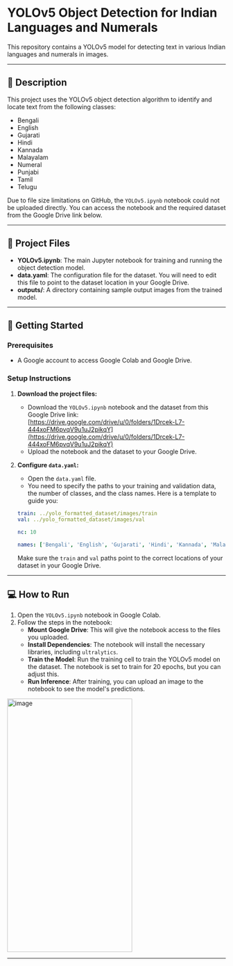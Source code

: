 # YOLOv5 Object Detection for Indian Languages and Numerals

This repository contains a YOLOv5 model for detecting text in various Indian languages and numerals in images.

---

## 📝 Description

This project uses the YOLOv5 object detection algorithm to identify and locate text from the following classes:
* Bengali
* English
* Gujarati
* Hindi
* Kannada
* Malayalam
* Numeral
* Punjabi
* Tamil
* Telugu

Due to file size limitations on GitHub, the `YOLOv5.ipynb` notebook could not be uploaded directly. You can access the notebook and the required dataset from the Google Drive link below.

---

## 📁 Project Files

* **YOLOv5.ipynb**: The main Jupyter notebook for training and running the object detection model.
* **data.yaml**: The configuration file for the dataset. You will need to edit this file to point to the dataset location in your Google Drive.
* **outputs/**: A directory containing sample output images from the trained model.

---

## 🚀 Getting Started

### Prerequisites

* A Google account to access Google Colab and Google Drive.

### Setup Instructions

1.  **Download the project files:**
    * Download the `YOLOv5.ipynb` notebook and the dataset from this Google Drive link: [https://drive.google.com/drive/u/0/folders/1Drcek-L7-444xoFM6pvqV9u1uJ2pikqY](https://drive.google.com/drive/u/0/folders/1Drcek-L7-444xoFM6pvqV9u1uJ2pikqY)
    * Upload the notebook and the dataset to your Google Drive.

2.  **Configure `data.yaml`:**
    * Open the `data.yaml` file.
    * You need to specify the paths to your training and validation data, the number of classes, and the class names. Here is a template to guide you:

    ```yaml
    train: ../yolo_formatted_dataset/images/train
    val: ../yolo_formatted_dataset/images/val

    nc: 10

    names: ['Bengali', 'English', 'Gujarati', 'Hindi', 'Kannada', 'Malayalam', 'Numeral', 'Punjabi', 'Tamil', 'Telugu']
    ```

    Make sure the `train` and `val` paths point to the correct locations of your dataset in your Google Drive.

---

## 💻 How to Run

1.  Open the `YOLOv5.ipynb` notebook in Google Colab.
2.  Follow the steps in the notebook:
    * **Mount Google Drive**: This will give the notebook access to the files you uploaded.
    * **Install Dependencies**: The notebook will install the necessary libraries, including `ultralytics`.
    * **Train the Model**: Run the training cell to train the YOLOv5 model on the dataset. The notebook is set to train for 20 epochs, but you can adjust this.
    * **Run Inference**: After training, you can upload an image to the notebook to see the model's predictions.
<img width="288" height="583" alt="image" src="https://github.com/user-attachments/assets/a09ebbc5-1beb-4311-a111-4ec3f7acc87a" />

---
